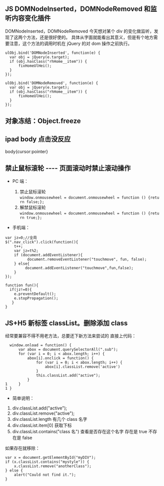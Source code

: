 #

## JS DOMNodeInserted，DOMNodeRemoved 和监听内容变化插件

DOMNodeInserted，DOMNodeRemoved
今天想对某个 div 的变化做监听，发现了这两个方法，还是很好使的。
具体从字面就能看出其意义，但是有个地方需要注意，这个方法的调用时机在 jQuery 的对 dom 操作之前执行。

```code
ulObj.bind('DOMNodeInserted', function(e) {  
  var obj = jQuery(e.target);  
  if (obj.hasClass("rhHome__item")) {  
      fixHomeUlHei();  
  }  
});  
```

```code
ulObj.bind('DOMNodeRemoved', function(e) {  
  var obj = jQuery(e.target);  
  if (obj.hasClass("rhHome__item")) {  
      fixHomeUlHei();  
  }  
});  
```

## 对象冻结：Object.freeze

## ipad body 点击没反应

body{cursor:pointer}

## 禁止鼠标滚轮 ---- 页面滚动时禁止滚动操作

- PC 端：

  1. 禁止鼠标滚轮
     `window.onmousewheel = document.onmousewheel = function () {return false;};`
  2. 解禁鼠标滚轮
     `window.onmousewheel = document.onmousewheel = function () {return true;};`

- 手机端：

```code
var jz=0;//全局
$(".nav_click").click(function(){
    t++;
    var jz=t%2;
    if (document.addEventListener){
          document.removeEventListener("touchmove", fun, false);
    } else{
         document.addEventListener("touchmove",fun,false);
    }
});

function fun(){
  if(jz!=0){
    e.preventDefault();
    e.stopPropagation();
   }
}
```

## JS+H5 新标签 classList。删除添加 class

经常要兼容不得不用老方法，总要还下新方法来尝试的
直接上代码：

```code
  window.onload = function() {
      var abox = document.querySelectorAll(".sub");
      for (var i = 0; i < abox.length; i++) {
          abox[i].onclick = function() {
              for (var i = 0; i < abox.length; i++) {
                  abox[i].classList.remove('active')
              }
              this.classList.add("active");
          }
1     }
1 }
```

- 简单说明：

1. div.classList.add("active");
2. div.classList.remove("active");
3. div.classList.length 有几个 class 名字
4. div.classList.item[0] 获取下标
5. div.classList.contains("class 名") 查看是否存在这个名字 存在是 true 不存在是 false

如果存在就移除：

```code
var x = document.getElementById("myDIV");
if (x.classList.contains("mystyle")) {
    x.classList.remove("anotherClass");
} else {
    alert("Could not find it.");
}
```
